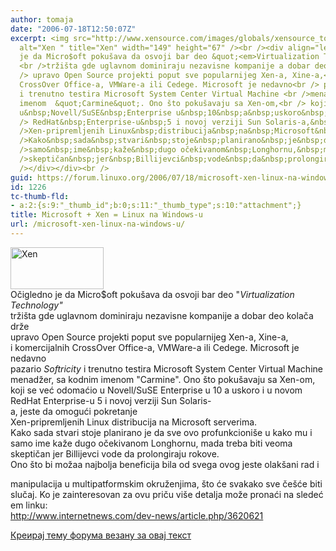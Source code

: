 ```yaml
---
author: tomaja
date: "2006-07-18T12:50:07Z"
excerpt: <img src="http://www.xensource.com/images/globals/xensource_toplogo.gif"
  alt="Xen " title="Xen" width="149" height="67" /><br /><div align="left"><div align="left">Očigledno
  je da Micro$oft pokušava da osvoji bar deo &quot;<em>Virtualization Technology&quot;</em>
  <br />tržišta gde uglavnom dominiraju nezavisne kompanije a dobar deo kolača drže<br
  /> upravo Open Source projekti poput sve popularnijeg Xen-a, Xine-a,<br /> i komercijalnih
  CrossOver Office-a, VMWare-a ili Cedege. Microsoft je nedavno<br /> pazario&nbsp;<em>Softricity</em>
  i trenutno testira Microsoft System Center Virtual Machine <br />menadžer, sa kodnim
  imenom  &quot;Carmine&quot;. Ono što pokušavaju sa Xen-om,<br /> koji se već odomaćio
  u&nbsp;Novell/SuSE&nbsp;Enterprise u&nbsp;10&nbsp;a&nbsp;uskoro&nbsp;i&nbsp;u&nbsp;novom<br
  /> RedHat&nbsp;Enterprise-u&nbsp;5 i novoj verziji Sun Solaris-a,&nbsp;jeste&nbsp;da&nbsp;omogući&nbsp;pokretanje&nbsp;<br
  />Xen-pripremljenih Linux&nbsp;distribucija&nbsp;na&nbsp;Microsoft&nbsp;serverima.<br
  />Kako&nbsp;sada&nbsp;stvari&nbsp;stoje&nbsp;planirano&nbsp;je&nbsp;da&nbsp;sve&nbsp;ovo&nbsp;profunkcioni&scaron;e&nbsp;u&nbsp;kako&nbsp;mu&nbsp;i&nbsp;<br
  />samo&nbsp;ime&nbsp;kaže&nbsp;dugo očekivanom&nbsp;Longhornu,&nbsp;mada&nbsp;treba&nbsp;biti&nbsp;veoma&nbsp;<br
  />skeptičan&nbsp;jer&nbsp;Billijevci&nbsp;vode&nbsp;da&nbsp;prolongiraju&nbsp;rokove.<br
  /></div></div><br />
guid: https://forum.linuxo.org/2006/07/18/microsoft-xen-linux-na-windows-u/
id: 1226
tc-thumb-fld:
- a:2:{s:9:"_thumb_id";b:0;s:11:"_thumb_type";s:10:"attachment";}
title: Microsoft + Xen = Linux na Windows-u
url: /microsoft-xen-linux-na-windows-u/
---
```

<img src="http://www.xensource.com/images/globals/xensource_toplogo.gif" alt="Xen " title="Xen" width="149" height="67" />

<div align="left">
  <div align="left">
    Očigledno je da Micro$oft pokušava da osvoji bar deo "<em>Virtualization Technology"</em> <br />tržišta gde uglavnom dominiraju nezavisne kompanije a dobar deo kolača drže<br /> upravo Open Source projekti poput sve popularnijeg Xen-a, Xine-a,<br /> i komercijalnih CrossOver Office-a, VMWare-a ili Cedege. Microsoft je nedavno<br /> pazario&nbsp;<em>Softricity</em> i trenutno testira Microsoft System Center Virtual Machine <br />menadžer, sa kodnim imenom "Carmine". Ono što pokušavaju sa Xen-om,<br /> koji se već odomaćio u&nbsp;Novell/SuSE&nbsp;Enterprise u&nbsp;10&nbsp;a&nbsp;uskoro&nbsp;i&nbsp;u&nbsp;novom<br /> RedHat&nbsp;Enterprise-u&nbsp;5 i novoj verziji Sun Solaris-a,&nbsp;jeste&nbsp;da&nbsp;omogući&nbsp;pokretanje&nbsp;<br />Xen-pripremljenih Linux&nbsp;distribucija&nbsp;na&nbsp;Microsoft&nbsp;serverima.<br />Kako&nbsp;sada&nbsp;stvari&nbsp;stoje&nbsp;planirano&nbsp;je&nbsp;da&nbsp;sve&nbsp;ovo&nbsp;profunkcioni&scaron;e&nbsp;u&nbsp;kako&nbsp;mu&nbsp;i&nbsp;<br />samo&nbsp;ime&nbsp;kaže&nbsp;dugo očekivanom&nbsp;Longhornu,&nbsp;mada&nbsp;treba&nbsp;biti&nbsp;veoma&nbsp;<br />skeptičan&nbsp;jer&nbsp;Billijevci&nbsp;vode&nbsp;da&nbsp;prolongiraju&nbsp;rokove.
  </div>
</div>

<!--break-->Ono što bi možaa najbolja beneficija bila od svega ovog jeste olakšani rad i 

  
manipulacija u multipatformskim okruženjima, što će svakako sve češće biti slučaj.&nbsp;Ko&nbsp;je&nbsp;zainteresovan&nbsp;za&nbsp;ovu&nbsp;priču&nbsp;vi&scaron;e&nbsp;detalja&nbsp;može&nbsp;pronaći&nbsp;na&nbsp;sledećem&nbsp;linku:  
<a href="http://www.internetnews.com/dev-news/article.php/3620621" target="_blank" title="Microsoft works with Xen Virtual Techology">http://www.internetnews.com/dev-news/article.php/3620621</p> 

<p>
  </a>
</p>

<p>
  <a href="https://linuxo.org/nova-tema-na-forumu/?se_pid=1226">Креирај тему форума везану за овај текст</a>
</p>